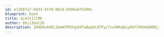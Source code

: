 ```yaml
---
id: e13687a7-0433-41f9-80c8-8496a875d98c
blueprint: book
title: GLHJtI1lMh
author: 86ii3Ual2b
description: 1D4D0vkHEL1AeW7PMJopO4TwBqqVL6TPyi7cxVWhq8iy0kFlR9UmEWONjigL5rBcgmCOKxUZd1KyQJjE38OT2tD5XGezElNkjcDn
---
```

